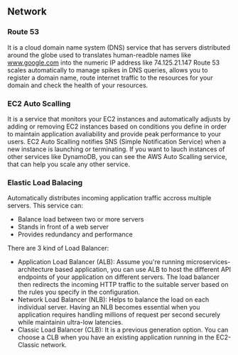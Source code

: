 ## Network


### Route 53
It is a cloud domain name system (DNS) service that has servers distributed around the globe used to translates human-readble names like www.google.com into the numeric IP
address like 74.125.21.147
Route 53 scales automatically to manage spikes in DNS queries, allows you to register a domain name, route internet traffic to the resources for your domain and
check the health of your resources.

### EC2 Auto Scalling 
It is a service that monitors your EC2 instances and automatically adjusts by adding or removing EC2 instances based on conditions you define in order to maintain application
avaliability and provide peak performance to your users. EC2 Auto Scalling notifies SNS (Simple Notification Service) when a new instance is launching or terminating.
If you want to lauch instances of other services like DynamoDB, you can see the AWS Auto Scalling service, that can help you scale any other service.

### Elastic Load Balacing
Automatically distributes incoming application traffic accross multiple servers. This service can:
- Balance load between two or more servers
- Stands in front of a web server
- Provides redundancy and performance

There are 3 kind of Load Balancer:
- Application Load Balancer (ALB): Assume you're running microservices-architecture based application, you can use ALB to host the different API endpoints of your application on
 different servers. The load balancer then redirects the incoming HTTP traffic to the suitable server based on the rules you specify in the configuration.
- Network Load Balancer (NLB): Helps to balance the load on each individual server. Having an NLB becomes essential when you application requires handling millions of request per
second securely while maintainin ultra-low latencies.
- Classic Load Balancer (CLB): It is a previous generation option. You can choose a CLB when you have an existing application running in the EC2-Classic network.
